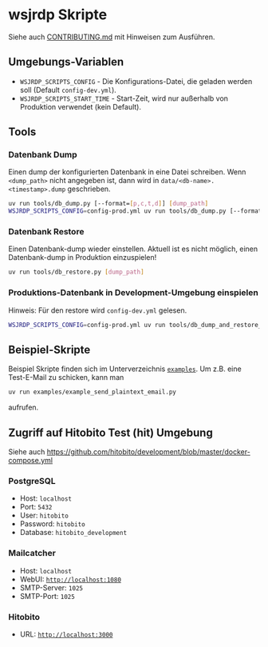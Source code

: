 # wsjrdp Skripte

Siehe auch [CONTRIBUTING.md](./CONTRIBUTING.md) mit Hinweisen zum Ausführen.

## Umgebungs-Variablen

* `WSJRDP_SCRIPTS_CONFIG` - Die Konfigurations-Datei, die geladen werden soll (Default `config-dev.yml`).
* `WSJRDP_SCRIPTS_START_TIME` - Start-Zeit, wird nur außerhalb von Produktion verwendet (kein Default).

## Tools

### Datenbank Dump

Einen dump der konfigurierten Datenbank in eine Datei schreiben. Wenn
`<dump_path>` nicht angegeben ist, dann wird in
`data/<db-name>.<timestamp>.dump` geschrieben.

```sh
uv run tools/db_dump.py [--format=[p,c,t,d]] [dump_path]
WSJRDP_SCRIPTS_CONFIG=config-prod.yml uv run tools/db_dump.py [--format=[p,c,t,d]] [dump_path]
```

### Datenbank Restore

Einen Datenbank-dump wieder einstellen. Aktuell ist es nicht möglich,
einen Datenbank-dump in Produktion einzuspielen!

```sh
uv run tools/db_restore.py [dump_path]
```

### Produktions-Datenbank in Development-Umgebung einspielen

Hinweis: Für den restore wird `config-dev.yml` gelesen.

```sh
WSJRDP_SCRIPTS_CONFIG=config-prod.yml uv run tools/db_dump_and_restore_into_dev.py
```


## Beispiel-Skripte

Beispiel Skripte finden sich im Unterverzeichnis
[`examples`](./examples/). Um z.B. eine Test-E-Mail zu schicken, kann
man

```sh
uv run examples/example_send_plaintext_email.py
```

aufrufen.


## Zugriff auf Hitobito Test (hit) Umgebung

Siehe auch https://github.com/hitobito/development/blob/master/docker-compose.yml


### PostgreSQL

* Host: `localhost`
* Port: `5432`
* User: `hitobito`
* Password: `hitobito`
* Database: `hitobito_development`


### Mailcatcher

* Host: `localhost`
* WebUI: [`http://localhost:1080`](http://localhost:1080)
* SMTP-Server: `1025`
* SMTP-Port: `1025`


### Hitobito

* URL: [`http://localhost:3000`](http://localhost:3000)
